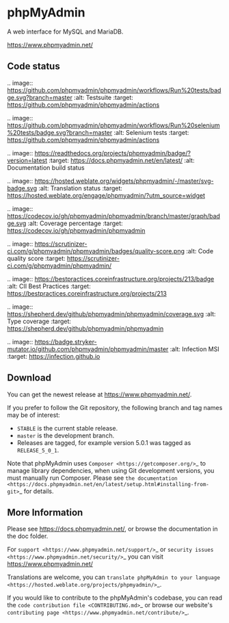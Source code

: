 phpMyAdmin
==========

A web interface for MySQL and MariaDB.

https://www.phpmyadmin.net/

Code status
-----------

.. image:: https://github.com/phpmyadmin/phpmyadmin/workflows/Run%20tests/badge.svg?branch=master
    :alt: Testsuite
    :target: https://github.com/phpmyadmin/phpmyadmin/actions

.. image:: https://github.com/phpmyadmin/phpmyadmin/workflows/Run%20selenium%20tests/badge.svg?branch=master
    :alt: Selenium tests
    :target: https://github.com/phpmyadmin/phpmyadmin/actions

.. image:: https://readthedocs.org/projects/phpmyadmin/badge/?version=latest
    :target: https://docs.phpmyadmin.net/en/latest/
    :alt: Documentation build status

.. image:: https://hosted.weblate.org/widgets/phpmyadmin/-/master/svg-badge.svg
    :alt: Translation status
    :target: https://hosted.weblate.org/engage/phpmyadmin/?utm_source=widget

.. image:: https://codecov.io/gh/phpmyadmin/phpmyadmin/branch/master/graph/badge.svg
    :alt: Coverage percentage
    :target: https://codecov.io/gh/phpmyadmin/phpmyadmin

.. image:: https://scrutinizer-ci.com/g/phpmyadmin/phpmyadmin/badges/quality-score.png
    :alt: Code quality score
    :target: https://scrutinizer-ci.com/g/phpmyadmin/phpmyadmin/

.. image:: https://bestpractices.coreinfrastructure.org/projects/213/badge
    :alt: CII Best Practices
    :target: https://bestpractices.coreinfrastructure.org/projects/213

.. image:: https://shepherd.dev/github/phpmyadmin/phpmyadmin/coverage.svg
    :alt: Type coverage
    :target: https://shepherd.dev/github/phpmyadmin/phpmyadmin

.. image:: https://badge.stryker-mutator.io/github.com/phpmyadmin/phpmyadmin/master
    :alt: Infection MSI
    :target: https://infection.github.io


Download
--------

You can get the newest release at https://www.phpmyadmin.net/.

If you prefer to follow the Git repository, the following branch and tag names may be of interest:

* ``STABLE`` is the current stable release.
* ``master`` is the development branch.
* Releases are tagged, for example version 5.0.1 was tagged as ``RELEASE_5_0_1``.

Note that phpMyAdmin uses `Composer <https://getcomposer.org/>`_ to manage library dependencies, when using Git
development versions, you must manually run Composer.
Please see `the documentation <https://docs.phpmyadmin.net/en/latest/setup.html#installing-from-git>`_ for details.

More Information
----------------

Please see https://docs.phpmyadmin.net/, or browse the documentation in the doc folder.

For `support <https://www.phpmyadmin.net/support/>`_ or `security issues <https://www.phpmyadmin.net/security/>`_ you can visit https://www.phpmyadmin.net/

Translations are welcome, you can `translate phpMyAdmin to your language <https://hosted.weblate.org/projects/phpmyadmin/>`_.

If you would like to contribute to the phpMyAdmin's codebase, you can read the `code contribution file <CONTRIBUTING.md>`_ or browse our website's `contributing page <https://www.phpmyadmin.net/contribute/>`_.
